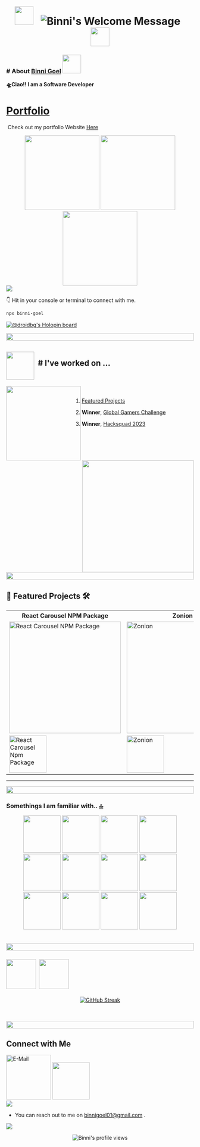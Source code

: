 <!-- Let's Readme -->



<div align="center">

  
# <img src="https://user-images.githubusercontent.com/74038190/213844263-a8897a51-32f4-4b3b-b5c2-e1528b89f6f3.png" width="50px" /> &nbsp; <img alt="Binni's Welcome Message" src="https://readme-typing-svg.herokuapp.com?size=30&background=45E5FF00&center=true&vCenter=true&lines=%F0%9F%91%8B%F0%9F%8F%BC+Hi+there!+I'm+Binni"> &nbsp; <img src="https://user-images.githubusercontent.com/74038190/213844263-a8897a51-32f4-4b3b-b5c2-e1528b89f6f3.png" width="50px" />
  
</div>




 
### # About [Binni Goel](https://www.linkedin.com/in/binni-goel/)  <img src="https://media.giphy.com/media/WUlplcMpOCEmTGBtBW/giphy.gif" width="50">
 
 
  <strong>🛸Ciao!! I am a Software Developer  </strong>

  # [Portfolio](https://binnigoel.vercel.app/) 
    Check out my portfolio Website [Here](https://binnigoel.vercel.app/)
 



<div align="center">
  <img src="https://user-images.githubusercontent.com/74038190/213866269-5d00981c-7c98-46d7-8a8e-16f462f15227.gif" width="200" />
  <img src="https://user-images.githubusercontent.com/74038190/213866269-5d00981c-7c98-46d7-8a8e-16f462f15227.gif" width="200" />
  <img src="https://user-images.githubusercontent.com/74038190/213866269-5d00981c-7c98-46d7-8a8e-16f462f15227.gif" width="200" />
</div>



 
<img src="https://user-images.githubusercontent.com/73097560/115834477-dbab4500-a447-11eb-908a-139a6edaec5c.gif"/>

👇 Hit in your console or terminal to connect with me.

```bash
npx binni-goel
```

[![@droidbg's Holopin board](https://holopin.me/droidbg)](https://holopin.io/@droidbg)

 
<img src="https://i.imgur.com/dBaSKWF.gif" height="20" width="100%">

## <img src="https://github.com/Anmol-Baranwal/Cool-GIFs-For-GitHub/assets/74038190/6f564d9a-467a-4bba-ad3a-8527c8ab79ae" width="75" align="middle">&nbsp; # I've worked on ...
<img src="https://github.com/Anmol-Baranwal/Cool-GIFs-For-GitHub/assets/74038190/76036311-c8ea-4247-8bf8-a7077623036c"  align="left" width="200">&nbsp;

   <img align="right" width="300" src="https://github.com/user-attachments/assets/0bf134e2-c0ba-488b-bbd4-9300f2f77871">




 

1. [Featured Projects](#-featured-projects-%EF%B8%8F)

2. **Winner**, [Global Gamers Challenge](https://devpost.com/software/ocean-cleanup-y5ngb3)

3. **Winner**, [Hacksquad 2023](https://www.hacksquad.dev/team/just-devs-NxLFz/)

<br/>
<img src="https://i.imgur.com/dBaSKWF.gif" height="20" width="100%">

##  🎸 Featured Projects 🛠️

<table>
	<tbody width="100%">
		<tr>
			<th>React Carousel NPM Package</th>	
			<th>Zonion</th>	
			<th>EchoAI</th>
		</tr>
		<tr>
			<td>
				<img width="300" src="https://github.com/user-attachments/assets/89adc624-4817-46c8-ae86-4c91a04e5b79" alt="React Carousel NPM Package"/>
			</td>
			<td>
				 <img width="300" alt="Zonion" src="https://github.com/user-attachments/assets/531278bc-4c69-443c-84fc-be9972721068" />
			</td>
			<td>
          <img width="300"alt="Echo AI"src="https://github.com/user-attachments/assets/09cc7aa7-14e2-4541-8799-72072dbc7a2b" />
			</td>
		</tr>
		<tr>
			<td>
				<a href="https://github.com/droidbg/react-carousel">
					<img src="https://github-readme-stats.vercel.app/api/pin/?username=droidbg&repo=react-carousel&theme=dracula" alt="React Carousel Npm Package" height='100'/>
				</a>
			</td>
			<td>
				<a href="https://github.com/droidbg/Zonion">
					<img src="https://github-readme-stats.vercel.app/api/pin/?username=droidbg&repo=Zonion&theme=dracula" alt="Zonion" height='100'/>
				</a>
			</td>
			<td>
				<a href="https://github.com/droidbg/EchoAI">
					<img src="https://github-readme-stats.vercel.app/api/pin/?username=droidbg&repo=EchoAI&theme=dracula" alt="Echo AI" height='100'/>
				</a>
			</td>
		</tr>
	</tbody>
</table>

---
<img src="https://i.imgur.com/dBaSKWF.gif" height="20" width="100%">


<!--- ------------------------------------------------------------------------------------------------------------------------------------------------------ -->
<!--- -- Tech Stack  -------------------------------------------------------------------------------------------------------------------------------------- -->
<!--- ------------------------------------------------------------------------------------------------------------------------------------------------------ -->

### Somethings I am familiar with.. [🔝](#-about-binni-goel--)
<div align="center">
<img src="https://user-images.githubusercontent.com/74038190/212257454-16e3712e-945a-4ca2-b238-408ad0bf87e6.gif" width="100">

<img src="https://user-images.githubusercontent.com/74038190/212257465-7ce8d493-cac5-494e-982a-5a9deb852c4b.gif" width="100">
<img src="https://user-images.githubusercontent.com/74038190/212257463-4d082cb4-7483-4eaf-bc25-6dde2628aabd.gif" width="100">
<img src="https://user-images.githubusercontent.com/74038190/212257460-738ff738-247f-4445-a718-cdd0ca76e2db.gif" width="100">
<img src="https://user-images.githubusercontent.com/74038190/212257467-871d32b7-e401-42e8-a166-fcfd7baa4c6b.gif" width="100">
<img src="https://user-images.githubusercontent.com/74038190/212281756-450d3ffa-9335-4b98-a965-db8a18fee927.gif" width="100">
<img src="https://user-images.githubusercontent.com/74038190/212281775-b468df30-4edc-4bf8-a4ee-f52e1aaddc86.gif" width="100">
  
<img src="https://github.com/Anmol-Baranwal/Cool-GIFs-For-GitHub/assets/74038190/1a797f46-efe4-41e6-9e75-5303e1bbcbfa" width="100">
<img src="https://github.com/Anmol-Baranwal/Cool-GIFs-For-GitHub/assets/74038190/29fd6286-4e7b-4d6c-818f-c4765d5e39a9" width="100">
<img src="https://github.com/Anmol-Baranwal/Cool-GIFs-For-GitHub/assets/74038190/67f477ed-6624-42da-99f0-1a7b1a16eecb" width="100">
<img src="https://github.com/Anmol-Baranwal/Cool-GIFs-For-GitHub/assets/74038190/3c16d4f2-b757-4c70-8f42-43d5dddd2c36" width="100">
<img src="https://user-images.githubusercontent.com/74038190/212257468-1e9a91f1-b626-4baa-b15d-5c385dfa7ed2.gif" width="100">
</div>
<br><br>  

<img src="https://i.imgur.com/dBaSKWF.gif" height="20" width="100%">

 <!--- -- Github Analytics -------------------------------------------------------------------------------------------------------------------------------------- --> 
### <img src="https://github.com/Anmol-Baranwal/Cool-GIFs-For-GitHub/assets/74038190/9c351cb9-c9a2-4b20-8420-e96b8331a53b" width="80" />&nbsp; <img src="https://media.giphy.com/media/VgCDAzcKvsR6OM0uWg/giphy.gif" width="80">
<div align="center">
  
[![GitHub Streak](https://streak-stats.demolab.com?user=droidbg&theme=dracula&date_format=M%20j%5B%2C%20Y%5D)](https://git.io/streak-stats)

</div>
<br/><br/>
<img src="https://i.imgur.com/dBaSKWF.gif" height="20" width="100%">



## Connect with Me 

<div>
 <!--- -- Mail -------------------------------------------------------------------------------------------------------------------------------------- --> 
 <a href="https://www.linkedin.com/in/binni-goel/" target="blank">
<img src="https://user-images.githubusercontent.com/74038190/216122065-2f028bae-25d6-4a3c-bc9f-175394ed5011.png" alt="E-Mail" width="120" /></a>  
 
<!--- -- Linkedin -------------------------------------------------------------------------------------------------------------------------------------- -->
<a href="https://www.linkedin.com/in/binni-goel/" target="blank">
<img src="https://user-images.githubusercontent.com/74038190/235294012-0a55e343-37ad-4b0f-924f-c8431d9d2483.gif" width="100"/></a>  

</div>

 
<img src="https://user-images.githubusercontent.com/73097560/115834477-dbab4500-a447-11eb-908a-139a6edaec5c.gif"/>

- You can reach out to me on binnigoel01@gmail.com .

<img src="https://user-images.githubusercontent.com/73097560/115834477-dbab4500-a447-11eb-908a-139a6edaec5c.gif"/>
<p align="center"> 
 <img src="https://komarev.com/ghpvc/?username=binni1108&color=ff69b4" alt="Binni's profile views" /> 
</p>



